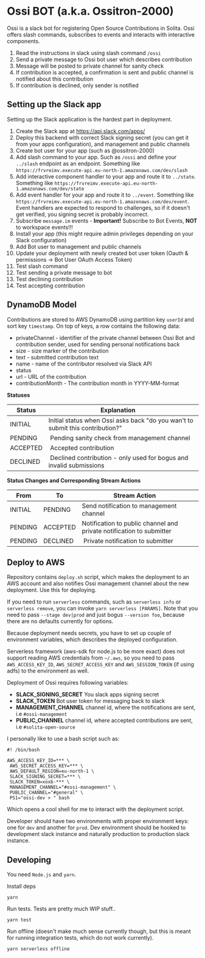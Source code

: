 # Ossi BOT (a.k.a. Ossitron-2000)

Ossi is a slack bot for registering Open Source Contributions in Solita. Ossi offers slash commands, subscribes to events and interacts with interactive components.

1. Read the instructions in slack using slash command `/ossi`
2. Send a private message to Ossi bot user which describes contribution
3. Message will be posted to private channel for sanity check
4. If contribution is accepted, a confirmation is sent and public channel is notified about this contribution
5. If contribution is declined, only sender is notified

## Setting up the Slack app

Setting up the Slack application is the hardest part in deployment.

1. Create the Slack app at https://api.slack.com/apps/
2. Deploy this backend with correct Slack signing secret (you can get it from your apps configuration), and management and public channels
3. Create bot user for your app (such as @ossitron-2000)
4. Add slash command to your app. Such as `/ossi` and define your `../slash` endpoint as an endpoint. Something like `https://frvreimv.execute-api.eu-north-1.amazonaws.com/dev/slash`
5. Add interactive component handler to your app and route it to `../state`. Something like `https://frvreimv.execute-api.eu-north-1.amazonaws.com/dev/state`
6. Add event handler for your app and route it to `../event`. Something like `https://frvreimv.execute-api.eu-north-1.amazonaws.com/dev/event`. Event handlers are expected to respond to challenges, so if it doesn't get verified, you signing secret is probably incorrect.
7. Subscribe `message.im` events - **Important!** Subscribe to Bot Events, **NOT** to workspace events!!!
8. Install your app (this might require admin privileges depending on your Slack configuration)
9. Add Bot user to  management and public channels
10. Update your deployment with newly created bot user token (Oauth & permissions -> Bot User OAuth Access Token)
11. Test slash command
12. Test sending a private message to bot
13. Test declining contribution
14. Test accepting contribution

## DynamoDB Model

Contributions are stored to AWS DynamoDB using partition key `userId` and sort key `timestamp`. On top of keys, a row contains the following data:

* privateChannel - identifier of the private channel between Ossi Bot and contribution sender, used for sending personal notifications back
* size - size marker of the contribution
* text - submitted contribution text
* name - name of the contributor resolved via Slack API
* status
* url - URL of the contribution
* contributionMonth - The contribution month in YYYY-MM-format

**Statuses**

| Status          | Explanation                                                                    |
| --------------- | ------------------------------------------------------------------------------ |
| INITIAL         | Initial status when Ossi asks back "do you wan't to submit this contribution?" |
| PENDING         | Pending sanity check from management channel                                   |
| ACCEPTED        | Accepted contribution                                                          |
| DECLINED        | Declined contribution - only used for bogus and invalid submissions            |

**Status Changes and Corresponding Stream Actions**

| From       | To       | Stream Action                                                         |
| ---------- | -------- | --------------------------------------------------------------------- |
| INITIAL    | PENDING  | Send notification to management channel                               |
| PENDING    | ACCEPTED | Notification to public channel and private notification to submitter  |
| PENDING    | DECLINED | Private notification to submitter                                     |


## Deploy to AWS

Repository contains `deploy.sh` script, which makes the deployment to an AWS account and also notifies Ossi management channel about the new deployment. Use this for deploying.

If you need to run `serverless` commands, such as `serverless info` or `serverless remove`, you can invoke `yarn serverless [PARAMS]`. Note that you need to pass `--stage dev|prod` and just bogus `--version foo`, because there are no defaults currently for options.

Because deployment needs secrets, you have to set up couple of environment variables, which describes the deployed configuration.

Serverless framework (aws-sdk for node.js to be more exact) does not support reading AWS credentials from `~/.aws`, so you need to pass
`AWS_ACCESS_KEY_ID`, `AWS_SECRET_ACCESS_KEY` and `AWS_SESSION_TOKEN` (if using adfs) to the environment as well.

Deployment of Ossi requires following variables:

* **SLACK_SIGNING_SECRET** You slack apps signing secret
* **SLACK_TOKEN** Bot user token for messaging back to slack
* **MANAGEMENT_CHANNEL** channel id, where the notifications are sent, i.e `#ossi-management`
* **PUBLIC_CHANNEL** channel id, where accepted contributions are sent, i.e `#solita-open-source`

I personally like to use a bash script such as:

```
#! /bin/bash

AWS_ACCESS_KEY_ID=*** \
 AWS_SECRET_ACCESS_KEY=*** \
 AWS_DEFAULT_REGION=eu-north-1 \
 SLACK_SIGNING_SECRET=*** \
 SLACK_TOKEN=xoxb-*** \
 MANAGEMENT_CHANNEL="#ossi-management" \
 PUBLIC_CHANNEL="#general" \
 PS1="ossi-dev > " bash
```

Which opens a cool shell for me to interact with the deployment script.

Developer should have two environments with proper environment keys: one for `dev` and another for `prod`. Dev environment should be hooked
to development slack instance and naturally production to production slack instance.

## Developing

You need `Node.js` and `yarn`.

Install deps

```
yarn
```

Run tests. Tests are pretty much WIP stuff..

```
yarn test
```

Run offline (doesn't make much sense currently though, but this
is meant for running integration tests, which do not work currently).

```
yarn serverless offline
```
